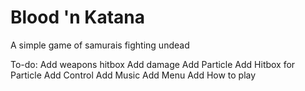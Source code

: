 # Blood 'n Katana
A simple game of samurais fighting undead

To-do:
    Add weapons hitbox
    Add damage
    Add Particle
    Add Hitbox for Particle
    Add Control
    Add Music
    Add Menu
    Add How to play
    
